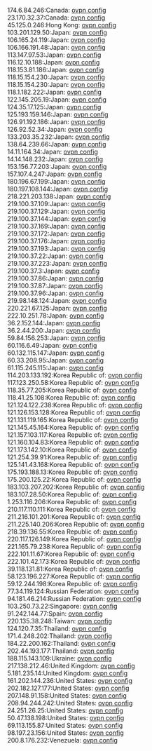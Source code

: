 174.6.84.246:Canada: [ovpn config](vpn/174_6_84_246.ovpn)  
23.170.32.37:Canada: [ovpn config](vpn/23_170_32_37.ovpn)  
45.125.0.246:Hong Kong: [ovpn config](vpn/45_125_0_246.ovpn)  
103.201.129.50:Japan: [ovpn config](vpn/103_201_129_50.ovpn)  
106.165.24.119:Japan: [ovpn config](vpn/106_165_24_119.ovpn)  
106.166.191.48:Japan: [ovpn config](vpn/106_166_191_48.ovpn)  
113.147.97.53:Japan: [ovpn config](vpn/113_147_97_53.ovpn)  
116.12.10.188:Japan: [ovpn config](vpn/116_12_10_188.ovpn)  
118.153.81.186:Japan: [ovpn config](vpn/118_153_81_186.ovpn)  
118.15.154.230:Japan: [ovpn config](vpn/118_15_154_230.ovpn)  
118.15.154.230:Japan: [ovpn config](vpn/118_15_154_230.ovpn)  
118.1.182.222:Japan: [ovpn config](vpn/118_1_182_222.ovpn)  
122.145.205.19:Japan: [ovpn config](vpn/122_145_205_19.ovpn)  
124.35.17.125:Japan: [ovpn config](vpn/124_35_17_125.ovpn)  
125.193.159.146:Japan: [ovpn config](vpn/125_193_159_146.ovpn)  
126.91.192.186:Japan: [ovpn config](vpn/126_91_192_186.ovpn)  
126.92.52.34:Japan: [ovpn config](vpn/126_92_52_34.ovpn)  
133.203.35.232:Japan: [ovpn config](vpn/133_203_35_232.ovpn)  
138.64.239.66:Japan: [ovpn config](vpn/138_64_239_66.ovpn)  
14.11.164.34:Japan: [ovpn config](vpn/14_11_164_34.ovpn)  
14.14.148.232:Japan: [ovpn config](vpn/14_14_148_232.ovpn)  
153.156.77.203:Japan: [ovpn config](vpn/153_156_77_203.ovpn)  
157.107.4.247:Japan: [ovpn config](vpn/157_107_4_247.ovpn)  
180.196.67.199:Japan: [ovpn config](vpn/180_196_67_199.ovpn)  
180.197.108.144:Japan: [ovpn config](vpn/180_197_108_144.ovpn)  
218.221.203.138:Japan: [ovpn config](vpn/218_221_203_138.ovpn)  
219.100.37.109:Japan: [ovpn config](vpn/219_100_37_109.ovpn)  
219.100.37.129:Japan: [ovpn config](vpn/219_100_37_129.ovpn)  
219.100.37.144:Japan: [ovpn config](vpn/219_100_37_144.ovpn)  
219.100.37.169:Japan: [ovpn config](vpn/219_100_37_169.ovpn)  
219.100.37.172:Japan: [ovpn config](vpn/219_100_37_172.ovpn)  
219.100.37.176:Japan: [ovpn config](vpn/219_100_37_176.ovpn)  
219.100.37.193:Japan: [ovpn config](vpn/219_100_37_193.ovpn)  
219.100.37.22:Japan: [ovpn config](vpn/219_100_37_22.ovpn)  
219.100.37.223:Japan: [ovpn config](vpn/219_100_37_223.ovpn)  
219.100.37.3:Japan: [ovpn config](vpn/219_100_37_3.ovpn)  
219.100.37.86:Japan: [ovpn config](vpn/219_100_37_86.ovpn)  
219.100.37.87:Japan: [ovpn config](vpn/219_100_37_87.ovpn)  
219.100.37.96:Japan: [ovpn config](vpn/219_100_37_96.ovpn)  
219.98.148.124:Japan: [ovpn config](vpn/219_98_148_124.ovpn)  
220.221.67.125:Japan: [ovpn config](vpn/220_221_67_125.ovpn)  
222.10.251.78:Japan: [ovpn config](vpn/222_10_251_78.ovpn)  
36.2.152.144:Japan: [ovpn config](vpn/36_2_152_144.ovpn)  
36.2.44.200:Japan: [ovpn config](vpn/36_2_44_200.ovpn)  
59.84.156.253:Japan: [ovpn config](vpn/59_84_156_253.ovpn)  
60.116.6.49:Japan: [ovpn config](vpn/60_116_6_49.ovpn)  
60.132.115.147:Japan: [ovpn config](vpn/60_132_115_147.ovpn)  
60.33.208.95:Japan: [ovpn config](vpn/60_33_208_95.ovpn)  
61.115.245.115:Japan: [ovpn config](vpn/61_115_245_115.ovpn)  
114.203.133.192:Korea Republic of: [ovpn config](vpn/114_203_133_192.ovpn)  
117.123.250.58:Korea Republic of: [ovpn config](vpn/117_123_250_58.ovpn)  
118.35.77.205:Korea Republic of: [ovpn config](vpn/118_35_77_205.ovpn)  
118.41.25.108:Korea Republic of: [ovpn config](vpn/118_41_25_108.ovpn)  
121.124.122.238:Korea Republic of: [ovpn config](vpn/121_124_122_238.ovpn)  
121.126.153.128:Korea Republic of: [ovpn config](vpn/121_126_153_128.ovpn)  
121.131.119.165:Korea Republic of: [ovpn config](vpn/121_131_119_165.ovpn)  
121.145.45.164:Korea Republic of: [ovpn config](vpn/121_145_45_164.ovpn)  
121.157.103.117:Korea Republic of: [ovpn config](vpn/121_157_103_117.ovpn)  
121.160.104.83:Korea Republic of: [ovpn config](vpn/121_160_104_83.ovpn)  
121.173.142.10:Korea Republic of: [ovpn config](vpn/121_173_142_10.ovpn)  
121.254.39.91:Korea Republic of: [ovpn config](vpn/121_254_39_91.ovpn)  
125.141.43.168:Korea Republic of: [ovpn config](vpn/125_141_43_168.ovpn)  
175.193.188.13:Korea Republic of: [ovpn config](vpn/175_193_188_13.ovpn)  
175.200.125.22:Korea Republic of: [ovpn config](vpn/175_200_125_22.ovpn)  
183.103.207.202:Korea Republic of: [ovpn config](vpn/183_103_207_202.ovpn)  
183.107.28.50:Korea Republic of: [ovpn config](vpn/183_107_28_50.ovpn)  
1.253.116.206:Korea Republic of: [ovpn config](vpn/1_253_116_206.ovpn)  
210.117.110.111:Korea Republic of: [ovpn config](vpn/210_117_110_111.ovpn)  
211.216.101.201:Korea Republic of: [ovpn config](vpn/211_216_101_201.ovpn)  
211.225.140.206:Korea Republic of: [ovpn config](vpn/211_225_140_206.ovpn)  
218.39.136.55:Korea Republic of: [ovpn config](vpn/218_39_136_55.ovpn)  
220.117.126.149:Korea Republic of: [ovpn config](vpn/220_117_126_149.ovpn)  
221.165.79.238:Korea Republic of: [ovpn config](vpn/221_165_79_238.ovpn)  
222.101.11.67:Korea Republic of: [ovpn config](vpn/222_101_11_67.ovpn)  
222.101.42.173:Korea Republic of: [ovpn config](vpn/222_101_42_173.ovpn)  
39.118.131.81:Korea Republic of: [ovpn config](vpn/39_118_131_81.ovpn)  
58.123.196.227:Korea Republic of: [ovpn config](vpn/58_123_196_227.ovpn)  
59.12.244.198:Korea Republic of: [ovpn config](vpn/59_12_244_198.ovpn)  
77.34.119.124:Russian Federation: [ovpn config](vpn/77_34_119_124.ovpn)  
94.181.46.214:Russian Federation: [ovpn config](vpn/94_181_46_214.ovpn)  
103.250.73.22:Singapore: [ovpn config](vpn/103_250_73_22.ovpn)  
91.242.144.77:Spain: [ovpn config](vpn/91_242_144_77.ovpn)  
220.135.38.248:Taiwan: [ovpn config](vpn/220_135_38_248.ovpn)  
124.120.7.35:Thailand: [ovpn config](vpn/124_120_7_35.ovpn)  
171.4.248.202:Thailand: [ovpn config](vpn/171_4_248_202.ovpn)  
184.22.200.162:Thailand: [ovpn config](vpn/184_22_200_162.ovpn)  
202.44.193.177:Thailand: [ovpn config](vpn/202_44_193_177.ovpn)  
188.115.143.109:Ukraine: [ovpn config](vpn/188_115_143_109.ovpn)  
217.138.212.46:United Kingdom: [ovpn config](vpn/217_138_212_46.ovpn)  
5.181.235.14:United Kingdom: [ovpn config](vpn/5_181_235_14.ovpn)  
161.202.144.236:United States: [ovpn config](vpn/161_202_144_236.ovpn)  
202.182.127.177:United States: [ovpn config](vpn/202_182_127_177.ovpn)  
207.148.91.158:United States: [ovpn config](vpn/207_148_91_158.ovpn)  
208.94.244.242:United States: [ovpn config](vpn/208_94_244_242.ovpn)  
24.251.26.25:United States: [ovpn config](vpn/24_251_26_25.ovpn)  
50.47.138.198:United States: [ovpn config](vpn/50_47_138_198.ovpn)  
69.113.155.87:United States: [ovpn config](vpn/69_113_155_87.ovpn)  
98.197.23.156:United States: [ovpn config](vpn/98_197_23_156.ovpn)  
200.8.176.232:Venezuela: [ovpn config](vpn/200_8_176_232.ovpn)  
